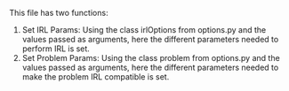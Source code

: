 This file has two functions:

1. Set IRL Params: Using the class irlOptions from options.py and the values passed as arguments, here the different parameters needed to perform IRL is set.
2. Set Problem Params: Using the class problem from options.py and the values passed as arguments, here the different parameters 
needed to make the problem IRL compatible is set.
